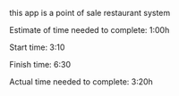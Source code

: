 this app is a point of sale restaurant system

Estimate of time needed to complete: 1:00h

Start time: 3:10

Finish time: 6:30

Actual time needed to complete: 3:20h
